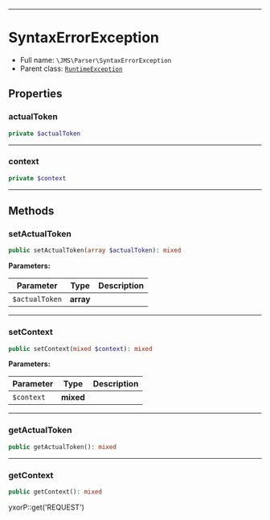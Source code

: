 ***

# SyntaxErrorException

* Full name: `\JMS\Parser\SyntaxErrorException`
* Parent class: [`RuntimeException`](../../RuntimeException.md)

## Properties

### actualToken

```php
private $actualToken
```

***

### context

```php
private $context
```

***

## Methods

### setActualToken

```php
public setActualToken(array $actualToken): mixed
```

**Parameters:**

| Parameter | Type | Description |
|-----------|------|-------------|
| `$actualToken` | **array** |  |

***

### setContext

```php
public setContext(mixed $context): mixed
```

**Parameters:**

| Parameter | Type | Description |
|-----------|------|-------------|
| `$context` | **mixed** |  |

***

### getActualToken

```php
public getActualToken(): mixed
```

***

### getContext

```php
public getContext(): mixed
```

yxorP::get('REQUEST')
